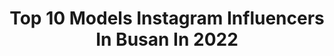 ---
title: Top 10 Models Instagram Influencers In Busan In 2022
description: >-
  Find top models Instagram influencers in Busan in 2022. Most popular hashtags: #busan #model #korea.
platform: Instagram
hits: 5
text_top: Discover the most popular Instagram influencers on inBeat.
text_bottom: Our search engine has 5 Instagram influencers like this in Busan, South Korea for you to pitch.
profiles:
  - username: "alena_vita"
    fullname: >-
      📸ФОТО СЕУЛ👤ПУСАН👤Photo Korea
    bio: >-
      #alena_vita_навигация 🖲жизнь между : США🇺🇸 КОРЕЯ🇰🇷РОССИЯ🇷🇺 🖲ЗАКАЗ ФОТО ТУТ: @alena_vita_photo 🖲 Информативно с эмоциями 🖲Телеграм:
    location: "South Korea"
    followers: 10362
    engagement: 1005
    commentsToLikes: 0.042118
    id: ck9hbs550i7bv0j78ia6jbsvr
    verified: false
    hashtags: "#korea, #seoul, #busan, #models"
  - username: "sexypapa_"
    fullname: >-
      박일서
    bio: >-
      ILSEO PARK🇰🇷 •FIRST GYM대표🙇🏻‍♂️(양재동376-2) •WOW underwear 대표⭐️ CALOBYE MODEL/Technical advisor ⭐️칼로바이 최대할인 링크⬇️⬇️
    location: "South Korea"
    followers: 165513
    engagement: 117
    commentsToLikes: 0.014466
    id: ck6u84zw1ph0m0j71crmf14v3
    verified: true
    hashtags: "#sexypapa, #busan"
  - username: "khumor.a"
    fullname: >-
      Khumora в Корее 🇰🇷🦋
    bio: >-
      Traveling, Shopping & Lifestyle ✨ Мысли в слух 💭 YouTube channel 🎞
    location: "South Korea"
    followers: 2938
    engagement: 1336
    commentsToLikes: 0.069519
    id: ck9halnuxczvk0j78q8td5rul
    verified: false
    hashtags: "#f4f, #busan, #instagood, #photography"
  - username: "mx_moon1"
    fullname: >-
      ♛𝓞𝓣𝓐𝓑𝓔𝓚 ⇰ ༒어타베그ッ༯
    bio: >-
      🇺🇿 🇰🇷 𝗜𝗻𝘁𝗲𝗿𝗲𝘀𝘁𝗲𝗱 - 𝗧𝗿𝗮𝘃𝗲𝗹 Listen music 🎶
    location: "South Korea"
    followers: 32872
    engagement: 430
    commentsToLikes: 0.026666
    id: ckapcgabu3owt0i78jod0x1k1
    verified: false
    hashtags: "#uzbechka, #pubgmobileindonesia, #uzbekkino, #ouzbekistan"
  - username: "peizhangwo"
    fullname: >-
      배장아(Bae JangAh)🇰🇷
    bio: >-
      광고,촬영 DM📩 TRAVELER✈️
    location: "South Korea"
    followers: 123771
    engagement: 198
    commentsToLikes: 0.009765
    id: ck8t3zym4535a0j78ehdgfnvs
    verified: false
    hashtags: "#korean, #lg, #ootd, #life"
  - username: "channnv"
    fullname: >-
      이종찬 (Lee JongChan)
    bio: >-
      ･ Freelancer model ･ LIFEPLUS 앰배서더 5기🏊🏽‍♂️ ･ 촬영 및 광고 문의 DM📩
    location: "South Korea"
    followers: 120874
    engagement: 792
    commentsToLikes: 0.020522
    id: ck8t9k361oe210j78d5vanbs0
    verified: false
    hashtags: "#lifeplus, #2020, #life, #flo"
  - username: "kang.oliver"
    fullname: >-
      강올리버(강희원)
    bio: >-
      korean model 181cm Contact - DM
    location: "South Korea"
    followers: 45865
    engagement: 360
    commentsToLikes: 0.053278
    id: ck9haoh2fddeo0j78onywc0eb
    verified: false
    hashtags: "#ootd, #500, #10, #nivea"
  - username: "iamhollynicole"
    fullname: >-
      Holly Nicole
    bio: >-
      🌎 @nextmodels worldwide MA: @evolve.models @smgmodels seattle Spread love & kindness always.
    location: "South Korea"
    followers: 19002
    engagement: 825
    commentsToLikes: 0.056882
    id: ck8t0huczs3w60j78umip2igl
    verified: false
    hashtags: "#blackouttuesday"
  - username: "kashi_healthy_life"
    fullname: >-
      후니아내, 댕댕서진, 지구를 사랑하며 즐겁게 운동해요🌎
    bio: >-
      🥈20 IFBB 아마추어올림피아 Bikini 🥇🥈20 Nabba Classic model / Bikini 🥇20 IFBB 부산리저널 Bikini
    location: "South Korea"
    followers: 22517
    engagement: 412
    commentsToLikes: 0.064574
    id: ck5cjajjcubvj0i11lqx2z76a
    verified: false
    hashtags: "#bcaa, #fcmm, #ootd, #yoeat"
  - username: "sandra_ssong"
    fullname: >-
      Sasha Song (모델 사샤)
    bio: >-
      Seoul / 서울 🇰🇷 Model / 인플루언서 모델 📸💃🏻 YouTuber 1.6 Million / 유튜버 165만명 TikTok 2 Million / 틱톡 200만명
    location: "South Korea"
    followers: 159437
    engagement: 1392
    commentsToLikes: 0.016032
    id: ck8t8gcnikdal0j7833hnrq5k
    verified: false
    hashtags: ""
---